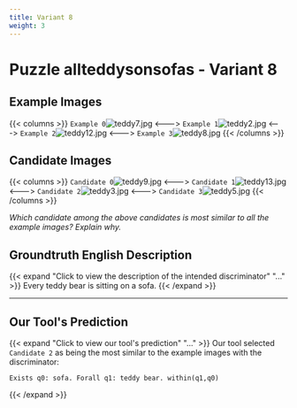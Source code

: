 ```yaml
---
title: Variant 8
weight: 3
---
```


# Puzzle allteddysonsofas - Variant 8

## Example Images
{{< columns >}}
`Example 0`![teddy7.jpg](/natscene_data/images/teddy7.jpg)
<--->
`Example 1`![teddy2.jpg](/natscene_data/images/teddy2.jpg)
<--->
`Example 2`![teddy12.jpg](/natscene_data/images/teddy12.jpg)
<--->
`Example 3`![teddy8.jpg](/natscene_data/images/teddy8.jpg)
{{< /columns >}}

## Candidate Images
{{< columns >}}
`Candidate 0`![teddy9.jpg](/natscene_data/images/teddy9.jpg)
<--->
`Candidate 1`![teddy13.jpg](/natscene_data/images/teddy13.jpg)
<--->
`Candidate 2`![teddy3.jpg](/natscene_data/images/teddy3.jpg)
<--->
`Candidate 3`![teddy5.jpg](/natscene_data/images/teddy5.jpg)
{{< /columns >}}

*Which candidate among the above candidates is most similar to all the example images? Explain why.*

## Groundtruth English Description

{{< expand "Click to view the description of the intended discriminator" "..." >}}
Every teddy bear is sitting on a sofa.
{{< /expand >}}

---



## Our Tool's Prediction

{{< expand "Click to view our tool's prediction" "..." >}}
Our tool selected `Candidate 2` as being the most similar to the example images with the discriminator:
```plaintext
Exists q0: sofa. Forall q1: teddy bear. within(q1,q0)
```
{{< /expand >}}
